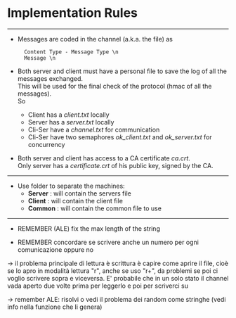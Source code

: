 # Implementation Rules
---

+ Messages are coded in the channel (a.k.a. the file) as 

		 
		Content Type - Message Type \n
		Message \n
		

+ Both server and client must have a personal file to save the log of all the messages exchanged.   
This will be used for the final check of the protocol (hmac of all the messages).  
So
	+ Client has a *client.txt* locally
	+ Server has a *server.txt* locally
	+ Cli-Ser have a *channel.txt* for communication
	+ Cli-Ser have two semaphores *ok_client.txt* and *ok_server.txt* for concurrency

+ Both server and client has access to a CA certificate *ca.crt*.  
Only server has a *certificate.crt* of his public key, signed by the CA.


---

+ Use folder to separate the machines:
	+ **Server** : will contain the servers file
	+ **Client** : will contain the client file 
	+ **Common** : will contain the common file to use


---

+ REMEMBER (ALE) fix the max length of the string

+ REMEMBER concordare se scrivere anche un numero per ogni comunicazione oppure no


-> il problema principale di lettura è scrittura è capire come aprire il file, cioè se lo apro in modalità lettura "r", anche se uso "r+", da problemi se poi ci voglio scrivere sopra e viceversa. E' probabile che in un solo stato il channel vada aperto due volte prima per leggerlo e poi per scriverci su

-> remember ALE: risolvi o vedi il problema dei random come stringhe (vedi info nella funzione che li genera)








